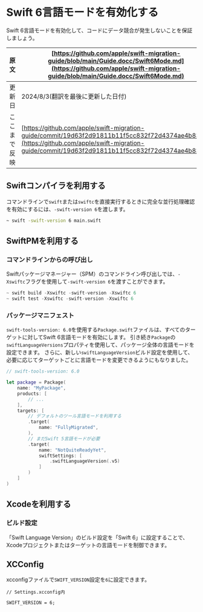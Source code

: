 # Swift 6言語モードを有効化する

Swift 6言語モードを有効化して、コードにデータ競合が発生しないことを保証しましょう。

|原文|[https://github.com/apple/swift-migration-guide/blob/main/Guide.docc/Swift6Mode.md](https://github.com/apple/swift-migration-guide/blob/main/Guide.docc/Swift6Mode.md)|
|---|---|
|更新日|2024/8/3(翻訳を最後に更新した日付)|
|ここまで反映|[https://github.com/apple/swift-migration-guide/commit/19d63f2d91811b11f5cc832f72d4374ae4b83f1f](https://github.com/apple/swift-migration-guide/commit/19d63f2d91811b11f5cc832f72d4374ae4b83f1f)|

## Swiftコンパイラを利用する

コマンドラインで`swift`または`swiftc`を直接実行するときに完全な並行処理確認を有効にするには、`-swift-version 6`を渡します。

```bash
~ swift -swift-version 6 main.swift
```

## SwiftPMを利用する

### コマンドラインからの呼び出し

Swiftパッケージマネージャー（SPM）のコマンドライン呼び出しでは、`-Xswiftc`フラグを使用して`-swift-version 6`を渡すことができます。

```swift
~ swift build -Xswiftc -swift-version -Xswiftc 6
~ swift test -Xswiftc -swift-version -Xswiftc 6
```

### パッケージマニフェスト

`swift-tools-version: 6.0`を使用する`Package.swift`ファイルは、すべてのターゲットに対してSwift 6言語モードを有効にします。
引き続き`Package`の`swiftLanguageVersions`プロパティを使用して、パッケージ全体の言語モードを設定できます。
さらに、新しい`swiftLanguageVersion`ビルド設定を使用して、必要に応じてターゲットごとに言語モードを変更できるようにもなりました。

```swift
// swift-tools-version: 6.0

let package = Package(
    name: "MyPackage",
    products: [
        // ...
    ],
    targets: [
        // デフォルトのツール言語モードを利用する
        .target(
            name: "FullyMigrated",
        ),
        // まだSwift 5言語モードが必要
        .target(
            name: "NotQuiteReadyYet",
            swiftSettings: [
                .swiftLanguageVersion(.v5)
            ]
        )
    ]
)
```

## Xcodeを利用する

### ビルド設定

「Swift Language Version」のビルド設定を「Swift 6」に設定することで、Xcodeプロジェクトまたはターゲットの言語モードを制御できます。

## XCConfig

xcconfigファイルで`SWIFT_VERSION`設定を`6`に設定できます。

```
// Settings.xcconfig内

SWIFT_VERSION = 6;
```